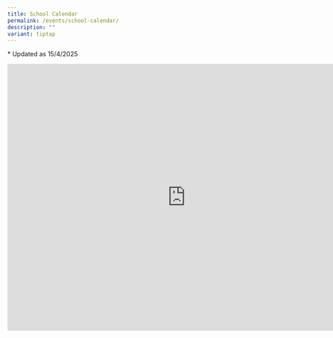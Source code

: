 ```yaml
---
title: School Calendar
permalink: /events/school-calendar/
description: ""
variant: tiptap
---
```

<p>* Updated as 15/4/2025</p>
<div class="iframe-wrapper">
<iframe style="border: 0" height="600" width="800" allowfullscreen="true" frameborder="0" src="https://calendar.google.com/calendar/embed?src=smsscalendar%40gmail.com&amp;ctz=Asia%2FSingapore"></iframe>
</div>
<p></p>